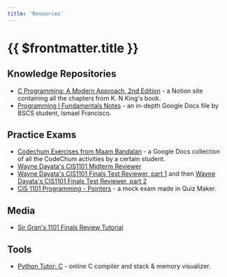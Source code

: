 ```yaml
---
title: 'Resources'
---
```


# {{ $frontmatter.title }}

## Knowledge Repositories

- [C Programming: A Modern Approach, 2nd Edition](https://luzefiru.notion.site/C-Programming-A-Modern-Approach-2nd-Edition-8735592a9f1049dd9d2c6ede9ef52de2?pvs=74) - a Notion site containing all the chapters from K. N King's book.
- [Programming I Fundamentals Notes](https://docs.google.com/document/d/11f-4QuNstfpoyvDmG53eEEIC2T8rwI16iQhhe1koAEg/edit) - an in-depth Google Docs file by BSCS student, Ismael Francisco.

## Practice Exams

- [Codechum Exercises from Maam Bandalan](https://docs.google.com/document/d/1WmjX04iz1gE74j1ZySArNekWPNWlFb3c/edit) - a Google Docs collection of all the CodeChum activities by a certain student.
- [Wayne Dayata's CIS1101 Midterm Reviewer](./files/wayne-cis1101-midterm-reviewer.pdf)
- [Wayne Dayata's CIS1101 Finals Test Reviewer, part 1](./files/wayne-cis1101-finals-test-1.pdf) and then [Wayne Dayata's CIS1101 Finals Test Reviewer, part 2](./files/wayne-cis1101-finals-test-2.pdf)
- [CIS 1101 Programming - Pointers](http://www.quiz-maker.com/QBH2SGOBI) - a mock exam made in Quiz Maker.

## Media

- [Sir Gran's 1101 Finals Review Tutorial](https://drive.google.com/drive/u/2/folders/1Zn3Fhmg_BfAUZh6JHBC8fNe9hgFGFyvo)

## Tools

- [Python Tutor: C](https://pythontutor.com/c.html) - online C compiler and stack & memory visualizer.
